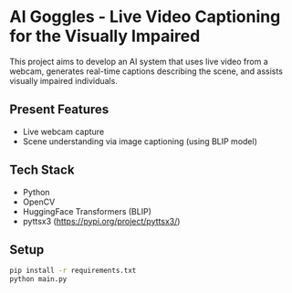# AI Goggles - Live Video Captioning for the Visually Impaired

This project aims to develop an AI system that uses live video from a webcam, generates real-time captions describing the scene, and assists visually impaired individuals.

## Present Features
- Live webcam capture
- Scene understanding via image captioning (using BLIP model)

## Tech Stack
- Python
- OpenCV
- HuggingFace Transformers (BLIP)
- pyttsx3 (https://pypi.org/project/pyttsx3/)

## Setup
```bash
pip install -r requirements.txt
python main.py
```
